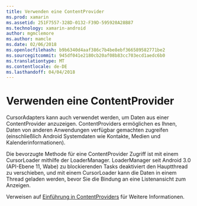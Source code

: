 ```yaml
---
title: Verwenden eine ContentProvider
ms.prod: xamarin
ms.assetid: 251F7557-328D-0132-F39D-595920A28B87
ms.technology: xamarin-android
author: mgmclemore
ms.author: mamcle
ms.date: 02/06/2018
ms.openlocfilehash: b9b6340d4aaf386c7b4be8ebf366589582771be2
ms.sourcegitcommit: 945df041e2180cb20af08b83cc703ecd1aedc6b0
ms.translationtype: MT
ms.contentlocale: de-DE
ms.lasthandoff: 04/04/2018
---
```

# <a name="using-a-contentprovider"></a>Verwenden eine ContentProvider

CursorAdapters kann auch verwendet werden, um Daten aus einer ContentProvider anzuzeigen.
ContentProviders ermöglichen es Ihnen, Daten von anderen Anwendungen verfügbar gemachten zugreifen (einschließlich Android Systemdaten wie Kontakte, Medien und Kalenderinformationen).

Die bevorzugte Methode für eine ContentProvider Zugriff ist mit einem CursorLoader mithilfe der LoaderManager. LoaderManager seit Android 3.0 (API-Ebene 11, Wabe) zu blockierenden Tasks deaktiviert den Hauptthread zu verschieben, und mit einem CursorLoader kann die Daten in einem Thread geladen werden, bevor Sie die Bindung an eine Listenansicht zum Anzeigen.

Verweisen auf [Einführung in ContentProviders](~/android/platform/content-providers/index.md) für Weitere Informationen.

